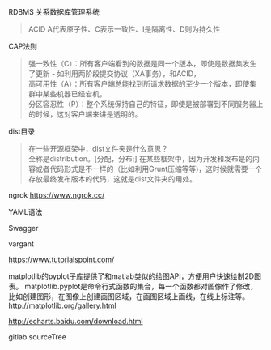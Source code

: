 RDBMS 关系数据库管理系统  
>ACID A代表原子性、C表示一致性、I是隔离性、D则为持久性

CAP法则  
>强一致性（C）：所有客户端看到的数据是同一个版本，即使是数据集发生了更新 - 如利用两阶段提交协议（XA事务），和ACID，  
>高可用性（A）：所有客户端总能找到所请求数据的至少一个版本，即使集群中某些机器已经宕机，  
>分区容忍性（P）：整个系统保持自己的特征，即使是被部署到不同服务器上的时候，这对客户端来讲是透明的。  

dist目录  
>在一些开源框架中，dist文件夹是什么意思？  
>全称是distribution。[分配，分布;] 在某些框架中，因为开发和发布是的内容或者代码形式是不一样的（比如利用Grunt压缩等等)，这时候就需要一个存放最终发布版本的代码，这就是dist文件夹的用处。

ngrok
https://www.ngrok.cc/

YAML语法

Swagger

vargant


https://www.tutorialspoint.com/

matplotlib的pyplot子库提供了和matlab类似的绘图API，方便用户快速绘制2D图表。
matplotlib.pyplot是命令行式函数的集合，每一个函数都对图像作了修改，比如创建图形，在图像上创建画图区域，在画图区域上画线，在线上标注等。
http://matplotlib.org/gallery.html

http://echarts.baidu.com/download.html


gitlab
sourceTree
